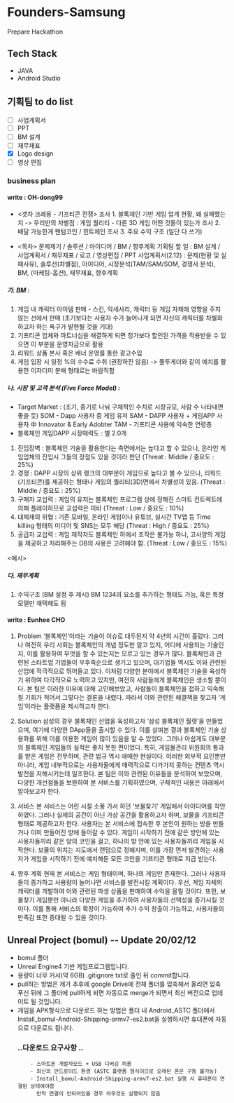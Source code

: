 # Founders-Samsung
Prepare Hackathon

## Tech Stack
- JAVA
- Android Studio

## 기획팀 to do list
- [ ] 사업계획서
- [ ] PPT
- [ ] BM 설계
- [ ] 재무재표
- [x] Logo design
- [ ] 영상 편집

### business plan
#### write : OH-dong99
- <겟차 크레용 - 기프티콘 전쟁>
조사 1. 블록체인 기반 게임 업계 현황, 왜 실패했는지 -> 우리만의 차별점
 : 게임 퀄리티 - 다른 3D 게임 어떤 것들이 있는가
조사 2. 배달 가능한게 팬텀코인 / 힌트체인
조사 3. 주요 수익 구조 (일단 다 쓰기)

- <목차> 문제제기 / 솔루션 / 아이디어 / BM / 향후계획 
기획팀 할 일 : BM 설계 / 사업계획서 / 재무재표 / 로고 / 영상편집 / PPT
사업계획서(2.12) : 문제(현황 및 실패사유), 솔루션(차별점), 아이디어, 시장분석(TAM/SAM/SOM, 경쟁사 분석), BM, (마케팅-옵션), 재무재표, 향후계획

##### 가. BM : 
1) 게임 내 캐릭터 아이템 판매 - 스킨, 악세사리, 캐릭터 등 게임 자체에 영향을 주지 않는 선에서 판매 (초기보다는 사용자 수가 늘어나게 되면 자신의 캐릭터를 차별화 하고자 하는 욕구가 발현될 것을 기대)
2) 기프티콘 업체와 파트너십을 채결하게 되면 정가보다 할인된 가격을 적용받을 수 있으면 이 부분을 운영자금으로 활용
3) 리워드 상품 본사 혹은 배너 운영를 통한 광고수입
4) 게임 입장 시 일정 %의 수수료 수취 (권장하진 않음) -> 풀투게더와 같이 예치를 활용한 이자더미 분배 형태로는 바람직함

##### 나. 시장 및 고객 분석 (Five Force Model) :
* Target Market : (초기, 중기로 나눠 구체적인 수치로 시장규모, 사람 수 나타내면 좋을 듯)
SOM - Dapp 사용자 중 게임 유저 
SAM - DAPP 사용자 + 게임APP 사용자 中 Innovator & Early Adobter 
TAM - 기프티콘 사용에 익숙한 연령층
* 블록체인 게임DAPP 시장매력도 : 별 2.0개
1) 진입장벽 : 블록체인 기술을 활용한다는 측면에서는 높다고 할 수 있으나, 온라인 게임업체의 진입시 그들의 장점도 있을 것이라 판단 (Threat : Middle / 중요도 : 25%)
2) 경쟁 : DAPP 시장의 상위 랭크의 대부분이 게임으로 높다고 볼 수 있으나, 리워드(기프티콘)를 제공하는 형태나 게임의 퀄리티(3D)면에서 차별성이 있음. (Threat : Middle / 중요도 : 25%)
3) 구매자 교섭력 : 게임의 유저는 블록체인 프로그램 상에 정해진 스마트 컨트렉트에 의해 플레이하므로 교섭력은 미비 (Threat : Low / 중요도 : 10%)
4) 대체재의 위협 : 기존 모바일, 온라인 게임이나 유튜브, 실시간 TV앱 등 Time killing 형태의 미디어 및 SNS는 모두 해당 (Threat : High / 중요도 : 25%)
5) 공급자 교섭력 : 게임 제작자도 블록체인 하에서 조작은 불가능 하나, 고사양의 게임을 제공하고 처리해주는 DB의 사용은 고려해야 함. (Threat : Low / 중요도 : 15%)

<예시>
##### 다. 재무계획
1. 수익구조 (BM 설정 후 제시)
BM 1234의 요소를 추가하는 형태도 가능, 혹은 특정 모델만 채택해도 됨

#### write : Eunhee CHO

1. Problem
‘블록체인’이라는 기술이 이슈로 대두된지 약 4년의 시간이 흘렀다. 그러나 여전히 우리 사회는 블록체인의 개념 정도만 알고 있지, 어디에 사용되는 기술인지, 이를 활용하여 무엇을 할 수 있는지는 모르고 있는 경우가 많다. 블록체인과 관련된 스타트업 기업들이 우후죽순으로 생기고 있으며, 대기업들 역시도 이와 관련된 산업에 적극적으로 뛰어들고 있다. 이처럼 다양한 분야에서 블록체인 기술을 육성하기 위하여 다각적으로 노력하고 있지만, 여전히 사람들에게 블록체인은 생소할 뿐이다. 본 팀은 이러한 이유에 대해 고민해보았고, 사람들이 블록체인을 접하고 익숙해질 기회가 적어서 그렇다는 결론을 내렸다. 따라서 이와 관련된 해결책을 찾고자 ‘게임’이라는 플랫폼을 제시하고자 한다. 

2. Solution
삼성의 경우 블록체인 산업을 육성하고자 ‘삼성 블록체인 월렛’을 만들었으며, 여기에 다양한 DApp들을 출시할 수 있다. 이를 살펴본 결과 블록체인 기술 상용화를 위해 이를 이용한 게임이 많이 있음을 알 수 있었다. 그러나 아쉽게도 대부분의 블록체인 게임들의 실적은 좋지 못한 편이었다. 특히, 게임물관리 위원회의 통과를 받은 게임은 전무하며, 관련 법규 역시 애매한 현실이다. 이러한 외부적 요인뿐만 아니라, 게임 내부적으로는 사용자들에게 매력적으로 다가가지 못하는 컨텐츠 역시 발전을 저해시키는데 일조한다. 본 팀은 이와 관련된 이유들을 분석하여 보았으며, 다양한 개선점들을 보완하여 본 서비스를 기획하였으며, 구체적인 내용은 아래에서 알아보고자 한다. 

3. 서비스
본 서비스는 어린 시절 소풍 가서 하던 ‘보물찾기’ 게임에서 아이디어를 착안하였다. 그러나 실제의 공간이 아닌 가상 공간을 활용하고자 하며, 보물을 기프티콘 형태로 제공하고자 한다. 사용자는 본 서비스에 접속한 후 본인이 원하는 방을 만들거나 이미 만들어진 방에 들어갈 수 있다. 게임이 시작하기 전에 같은 방안에 있는 사용자들끼리 같은 양의 코인을 걸고, 하나의 방 안에 있는 사용자들끼리 게임을 시작한다. 보물의 위치는 지도에서 랜덤으로 정해지며, 이를 가장 먼저 발견하는 사용자가 게임을 시작하기 전에 예치해둔 모든 코인을 기프티콘 형태로 지급 받는다. 

4. 향후 계획
현재 본 서비스는 게임 형태이며, 하나의 게임만 존재한다. 그러나 사용자들이 증가하고 사용량이 늘어나면 서비스를 발전시킬 계획이다. 우선, 게임 자체의 캐릭터를 개발하여 이와 관련된 파생 상품을 판매하여 수익을 올릴 것이다. 또한, 보물찾기 게임뿐만 아니라 다양한 게임을 추가하여 사용자들의 선택성을 증가시킬 것이다. 이를 통해 서비스의 확장이 가능하여 추가 수익 창출이 가능하고, 사용자들의 만족감 또한 증대될 수 있을 것이다. 

## Unreal Project (bomul) -- Update 20/02/12
- bomul 폴더
- Unreal Engine4 기반 게임프로그램입니다.  
- 용량이 너무 커서(약 6GB) .gitignore txt로 줄인 뒤 commit합니다. 
- pull하는 방법은 제가 추후에 google Drive에 전체 폴더를 압축해서 올리면 
    압축 푸신 뒤에 그 폴더에 pull하게 되면 자동으로 merge가 되면서 
    최신 버전으로 업데이트 될 것입니다. 
- 게임을 APK형식으로 다운로드 하는 방법은 폴더 내 Android_ASTC 폴더에서 
    Install_bomul-Android-Shipping-armv7-es2.bat을 실행하시면 휴대폰에 자동으로 다운로드 됩니다.
    ### ..다운로드 요구사항 ..
          - 스마트폰 개발자모드 + USB 디버깅 허용 
          - 최신의 안드로이드 환경 (ASTC 플랫폼 형식이므로 오래된 폰은 구동 불가능)
          - Install_bomul-Android-Shipping-armv7-es2.bat 실행 시 휴대폰이 연결된 상태여야함 
            만약 연결이 안되어있을 경우 아무것도 실행되지 않음 
